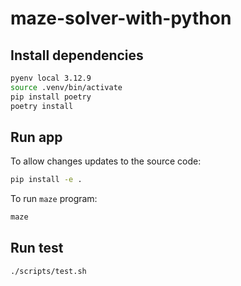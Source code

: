 # maze-solver-with-python

## Install dependencies

```bash
pyenv local 3.12.9
source .venv/bin/activate
pip install poetry
poetry install
```

## Run app

To allow changes updates to the source code:

```bash
pip install -e .
```

To run `maze` program:

```bash
maze
```

## Run test

```bash
./scripts/test.sh
```
